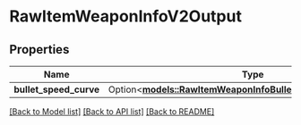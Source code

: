 # RawItemWeaponInfoV2Output

## Properties

Name | Type | Description | Notes
------------ | ------------- | ------------- | -------------
**bullet_speed_curve** | Option<[**models::RawItemWeaponInfoBulletSpeedCurveV2Output**](RawItemWeaponInfoBulletSpeedCurveV2-Output.md)> |  | [optional]

[[Back to Model list]](../README.md#documentation-for-models) [[Back to API list]](../README.md#documentation-for-api-endpoints) [[Back to README]](../README.md)


